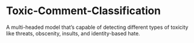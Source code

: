 # Toxic-Comment-Classification
A multi-headed model that’s capable of detecting different types of toxicity like threats,
obscenity, insults, and identity-based hate.
